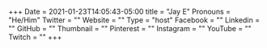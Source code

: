 +++
Date = 2021-01-23T14:05:43-05:00
title = "Jay E"
Pronouns = "He/Him"
Twitter = ""
Website = ""
Type = "host"
Facebook = ""
Linkedin = ""
GitHub = ""
Thumbnail = ""
Pinterest = ""
Instagram = ""
YouTube = ""
Twitch = ""
+++

